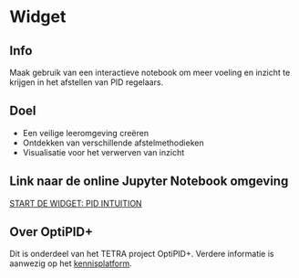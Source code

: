 # Widget

## Info

Maak gebruik van een interactieve notebook om meer voeling en inzicht te krijgen in het afstellen van PID regelaars.

## Doel

* Een veilige leeromgeving creëren 
* Ontdekken van verschillende afstelmethodieken
* Visualisatie voor het verwerven van inzicht

## Link naar de online Jupyter Notebook omgeving

[START DE WIDGET: PID INTUITION](https://mybinder.org/v2/gh/CrianBox/pidtuner_widget/e5a104a7d11ba9b40ff103fcc2bac7f0361a1516?filepath=PIDtune_Widget.ipynb)
<!--
[START DE WIDGET: PID DEADTIME COMPENSATION](https://mybinder.org/v2/gh/CrianBox/pidtuner_widget/main?urlpath=https%3A%2F%2Fgithub.com%2FCrianBox%2Fpidtuner_widget%2Fblob%2Fmain%2Fwidget_control_timedelay.ipynb)
-->
## Over OptiPID+

Dit is onderdeel van het TETRA project OptiPID+. Verdere informatie is aanwezig op het [kennisplatform](https://keen-leavitt-dde150.netlify.app/).

